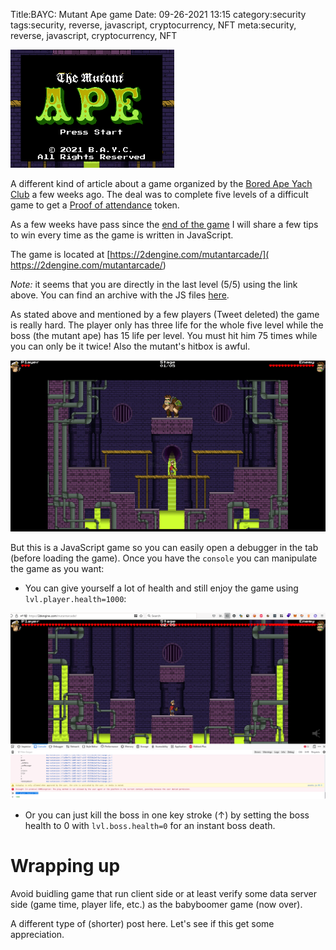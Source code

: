 Title:BAYC: Mutant Ape game
Date: 09-26-2021 13:15
category:security
tags:security, reverse, javascript, cryptocurrency, NFT
meta:security, reverse, javascript, cryptocurrency, NFT

<img class="align-left" src="/media/2021.09/mutant_ape_banner.png" alt="The BAYC, mutant ape game" width="262">

A different kind of article about a game organized by the
[Bored Ape Yach Club](https://twitter.com/BoredApeYC) a few weeks ago. The deal
was to complete five levels of a difficult game to get a
[Proof of attendance](https://poap.xyz/) token.

As a few weeks have pass since the
[end of the game](https://twitter.com/boredapeyc/status/1432886600623656969)
I will share a few tips to win every time as the game is written in JavaScript.

The game is located at [https://2dengine.com/mutantarcade/]( https://2dengine.com/mutantarcade/)

_Note:_ it seems that you are directly in the last level (5/5) using the link
above. You can find an archive with the JS files [here](/media/2021.09/mutantarcade.zip).

<!-- PELICAN_END_SUMMARY -->

As stated above and mentioned by a
few players (Tweet deleted)
the game is really hard. The player only has three life for the whole five level
while the boss (the mutant ape) has 15 life per level. You must hit him 75 times
while you can only be it twice! Also the mutant's hitbox is awful.

![player vs boss life](/media/2021.09/mutant_ape_01.png)

But this is a JavaScript game so you can easily open a debugger in the tab
(before loading the game). Once you have the `console` you can manipulate the
game as you want:

* You can give yourself a lot of health and still enjoy the game using `lvl.player.health=1000`:

![who is the boss now?](/media/2021.09/mutant_ape_02.png)

* Or you can just kill the boss in one key stroke (↑) by setting the boss health
  to 0 with `lvl.boss.health=0` for an instant boss death.


# Wrapping up

Avoid buidling game that run client side or at least verify some data server
side (game time, player life, etc.) as the
babyboomer game (now over).

A different type of (shorter) post here. Let's see if this get some appreciation.

